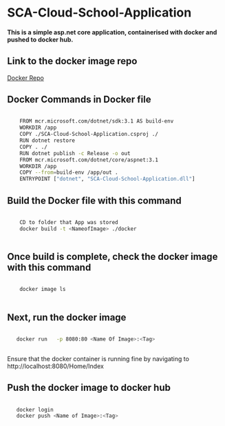 # SCA-Cloud-School-Application
#### This is a simple asp.net core application, containerised with docker and  pushed to docker hub.

## Link to the docker image repo
 [Docker Repo](https://hub.docker.com/repository/docker/nneka234/sca-cloud-school-application)

## Docker Commands in Docker file

```sh

    FROM mcr.microsoft.com/dotnet/sdk:3.1 AS build-env
    WORKDIR /app
    COPY ./SCA-Cloud-School-Application.csproj ./
    RUN dotnet restore
    COPY . ./
    RUN dotnet publish -c Release -o out
    FROM mcr.microsoft.com/dotnet/core/aspnet:3.1
    WORKDIR /app
    COPY --from=build-env /app/out .
    ENTRYPOINT ["dotnet", "SCA-Cloud-School-Application.dll"]　
```
## Build the Docker file with this command
```sh

    CD to folder that App was stored
    docker build -t <NameofImage> ./docker
  
```
## Once build is complete, check the docker image with this command
```sh

    docker image ls
  
```
## Next, run the docker image
```sh

   docker run   -p 8080:80 <Name Of Image>:<Tag>
  
```
Ensure that the docker container is running fine by navigating to http://localhost:8080/Home/Index

## Push the docker image to docker hub
```sh

   docker login
   docker push <Name of Image>:<Tag>
  
```
    

